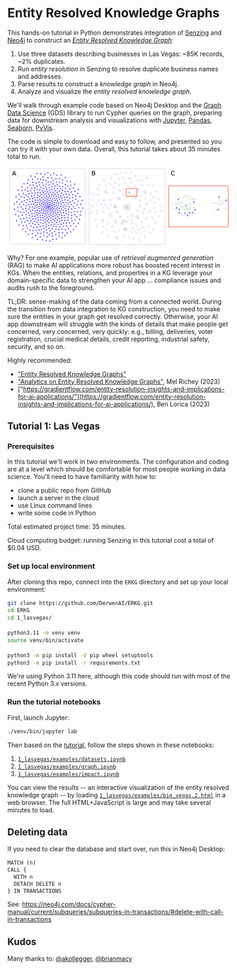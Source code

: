 # Entity Resolved Knowledge Graphs

This hands-on tutorial in Python demonstrates integration of
[Senzing](https://github.com/Senzing) and [Neo4j](https://github.com/neo4j)
to construct an
[_Entity Resolved Knowledge Graph_](https://senzing.com/entity-resolved-knowledge-graphs/):

  1. Use three datasets describing businesses in Las Vegas: ~85K records, ~2% duplicates.
  2. Run _entity resolution_ in Senzing to resolve duplicate business names and addresses.
  3. Parse results to construct a _knowledge graph_ in Neo4j.
  4. Analyze and visualize the _entity resolved knowledge graph_.

We'll walk through example code based on Neo4j Desktop and the
[Graph Data Science](https://github.com/neo4j/graph-data-science-client)
(GDS) library to run Cypher queries on the graph,
preparing data for downstream analysis and visualizations with
[Jupyter](https://jupyter.org/),
[Pandas](https://pandas.pydata.org/),
[Seaborn](https://seaborn.pydata.org/),
[PyVis](https://pyvis.readthedocs.io/en/latest/).

The code is simple to download and easy to follow, and presented so
you can try it with your own data.
Overall, this tutorial takes about 35 minutes total to run.

![Before and After](1_lasvegas/article/before_after.png)

Why?
For one example, popular use of _retrieval augmented generation_ (RAG)
to make AI applications more robust has boosted recent interest in KGs.
When the entities, relations, and properties in a KG leverage your
domain-specific data to strengthen your AI app ... compliance issues
and audits rush to the foreground.

TL;DR: sense-making of the data coming from a connected world.
During the transition from data integration to KG construction,
you need to make sure the entities in your graph get resolved correctly.
Otherwise, your AI app downstream will struggle with the kinds of details
that make people get concerned, very concerned, very quickly:
e.g., billing, deliveries, voter registration, crucial medical details,
credit reporting, industrial safety, security, and so on.

Highly recommended:
  - ["Entity Resolved Knowledge Graphs"](https://senzing.com/entity-resolved-knowledge-graphs/)
  - ["Analytics on Entity Resolved Knowledge Graphs"](https://youtu.be/ZgK5YHNixTM), Mel Richey (2023)
  - ["https://gradientflow.com/entity-resolution-insights-and-implications-for-ai-applications/"](https://gradientflow.com/entity-resolution-insights-and-implications-for-ai-applications/), Ben Lorica (2023)


## Tutorial 1: Las Vegas

### Prerequisites

In this tutorial we'll work in two environments.
The configuration and coding are at a level which should be comfortable
for most people working in data science.
You'll need to have familiarity with how to:

  - clone a public repo from GitHub
  - launch a server in the cloud
  - use Linux command lines
  - write some code in Python

Total estimated project time: 35 minutes.

Cloud computing budget: running Senzing in this tutorial cost a total
of $0.04 USD.


### Set up local environment

After cloning this repo, connect into the `ERKG` directory and set up
your local environment:

```bash
git clone https://github.com/DerwenAI/ERKG.git
cd ERKG
cd 1_lasvegas/

python3.11 -m venv venv
source venv/bin/activate

python3 -m pip install -U pip wheel setuptools
python3 -m pip install -r requirements.txt 
```

We're using Python 3.11 here, although this code should run with most
of the recent Python 3.x versions.


### Run the tutorial notebooks

First, launch Jupyter:

```bash
./venv/bin/jupyter lab
```

Then based on the [tutorial](TBD), follow the steps shown in these notebooks:

  1. [`1_lasvegas/examples/datasets.ipynb`](1_lasvegas/examples/datasets.ipynb)
  2. [`1_lasvegas/examples/graph.ipynb`](1_lasvegas/examples/graph.ipynb)
  3. [`1_lasvegas/examples/impact.ipynb`](1_lasvegas/examples/impact.ipynb)

You can view the results --
an interactive visualization of the entity resolved knowledge graph --
by loading [`1_lasvegas/examples/big_vegas.2.html`](1_lasvegas/examples/big_vegas.2.html)
in a web browser.
The full HTML+JavaScript is large and may take several minutes to load.


## Deleting data

If you need to clear the database and start over, run this in Neo4j Desktop:

```cypher
MATCH (n)
CALL {
  WITH n
  DETACH DELETE n
} IN TRANSACTIONS
```

See: <https://neo4j.com/docs/cypher-manual/current/subqueries/subqueries-in-transactions/#delete-with-call-in-transactions>


## Kudos

Many thanks to:
[@akollegger](https://github.com/akollegger),
[@brianmacy](https://github.com/brianmacy)
